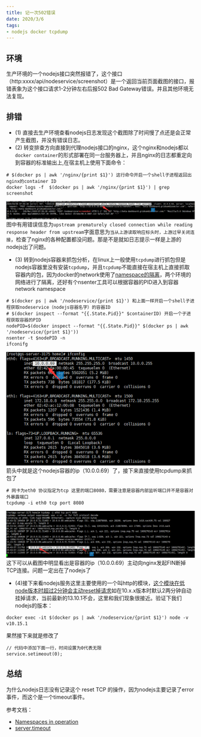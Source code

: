 ```yaml
---
title: 记一次502错误
date: 2020/3/6
tags:
- nodejs docker tcpdump
---
```


## 环境
生产环境的一个nodejs接口突然报错了，这个接口（http:xxxx/api/nodeservice/screenshot）是一个返回当前页面截图的接口，报错表象为这个接口请求1-2分钟左右后报502 Bad Gateway错误。并且其他环境无法复现。

<!--more-->

## 排错
 * (1) 直接去生产环境查看nodejs日志发现这个截图除了时间慢了点还是会正常产生截图，并没有错误日志。
 * (2) 转变排查方向直接到代理nodejs接口的nginx，这个nginx和nodejs都以`docker container`的形式部署在同一台服务器上，并且nginx的日志都重定向到容器的标准输出上,在宿主机上使用下面命令：
```
# $(docker ps | awk '/nginx/{print $1}') 这行命令开启一个shell子进程返回出nginx的container ID
docker logs -f  $(docker ps | awk '/nginx/{print $1}') | grep screenshot

```
![nginx log](记一次502错误/nginx_error_log.png)
图中有用错误信息为`upstream prematurely closed connection while reading response header from upstream`字面意思为`当从上游读取响应标头时，上游过早关闭连接`，检查了nginx的各种配置都没问题。那是不是就如日志提示一样是上游的nodejs出了问题。
* (3) 转到nodejs容器来抓包分析，在linux上一般使用`tcpdump`进行抓包但是nodejs容器里没有安装`tcpdump`，并且`tcpdump`不能直接在宿主机上直接抓取容器内的包，因为docker的network使用了[namespace的隔离](https://lwn.net/Articles/531114/)，两个环境的网络进行了隔离，还好有个nsenter工具可以根据容器的PID进入到容器network namespace
```
# $(docker ps | awk '/nodeservice/{print $1}') 和上面一样开启一个shell子进程获取nodeservice（nodejs容器名字）的容器ID 
# $(docker inspect --format "{{.State.Pid}}" $containerID) 开启一个子进程获取容器的PID 
nodePID=$(docker inspect --format "{{.State.Pid}}" $(docker ps | awk '/nodeservice/{print $1}'))
nsenter -t $nodePID -n
ifconifg
```
![container](记一次502错误/container.png)  
箭头中就是这个nodejs容器的ip（10.0.0.69）了，接下来直接使用tcpdump来抓包了
```
# 网卡为eth0 协议指定为tcp 这里的端口8080，需要注意是容器内部监听端口并不是容器对外暴露端口
tcpdump -i eth0 tcp port 8080
```
![tcpdump](记一次502错误/tcpdump.png)
这下可以从截图中明显看出是容器的ip（10.0.0.69）主动向nginx发起FIN断掉TCP连接。问题一定出在了nodejs了

* (4)接下来看nodejs服务这里主要使用的一个叫http的模块，[这个模块在低node版本时超过2分钟会主动reset掉请求](https://nodejs.org/docs/latest-v10.x/api/http.html#http_server_timeout)如在10.x.x版本时默认2两分钟自动挂掉请求，当前最新的13.10.1不会，这里和我们现象很接近。验证下我们nodejs的版本：
```
docker exec -it $(docker ps | awk '/nodeservice/{print $1}') node -v
v10.15.1
```
果然接下来就是修改了
```
// 代码中添加下面一行，时间设置为0代表无限
service.setimeout(0);
```
## 总结
为什么nodejs日志没有记录这个 reset TCP 的操作，因为nodejs主要记录了error事件，而这个是一个timeout事件。

参考文档：
  
* [Namespaces in operation](https://lwn.net/Articles/531114/)
* [server.timeout](https://nodejs.org/docs/latest-v10.x/api/http.html#http_server_timeout)